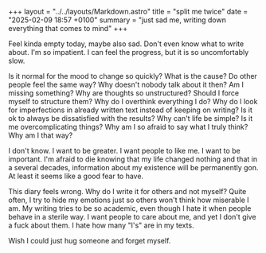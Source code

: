 +++
layout = "../../layouts/Markdown.astro"
title = "split me twice"
date = "2025-02-09 18:57 +0100"
summary = "just sad me, writing down everything that comes to mind"
+++

Feel kinda empty today, maybe also sad. Don't even know what to write about. I'm so impatient. I can feel the progress, but it is so uncomfortably slow.

Is it normal for the mood to change so quickly? What is the cause? Do other people feel the same way? Why doesn't nobody talk about it then? Am I missing something? Why are thoughts so unstructured? Should I force myself to structure them? Why do I overthink everything I do? Why do I look for imperfections in already written text instead of keeping on writing? Is it ok to always be dissatisfied with the results? Why can't life be simple? Is it me overcomplicating things? Why am I so afraid to say what I truly think? Why am I that way?

I don't know. I want to be greater. I want people to like me. I want to be important. I'm afraid to die knowing that my life changed nothing and that in a several decades, information about my existence will be permanently gon. At least it seems like a good fear to have.

This diary feels wrong. Why do I write it for others and not myself? Quite often, I try to hide my emotions just so others won't think how miserable I am. My writing tries to be so academic, even though I hate it when people behave in a sterile way. I want people to care about me, and yet I don't give a fuck about them. I hate how many "I's" are in my texts.

Wish I could just hug someone and forget myself.